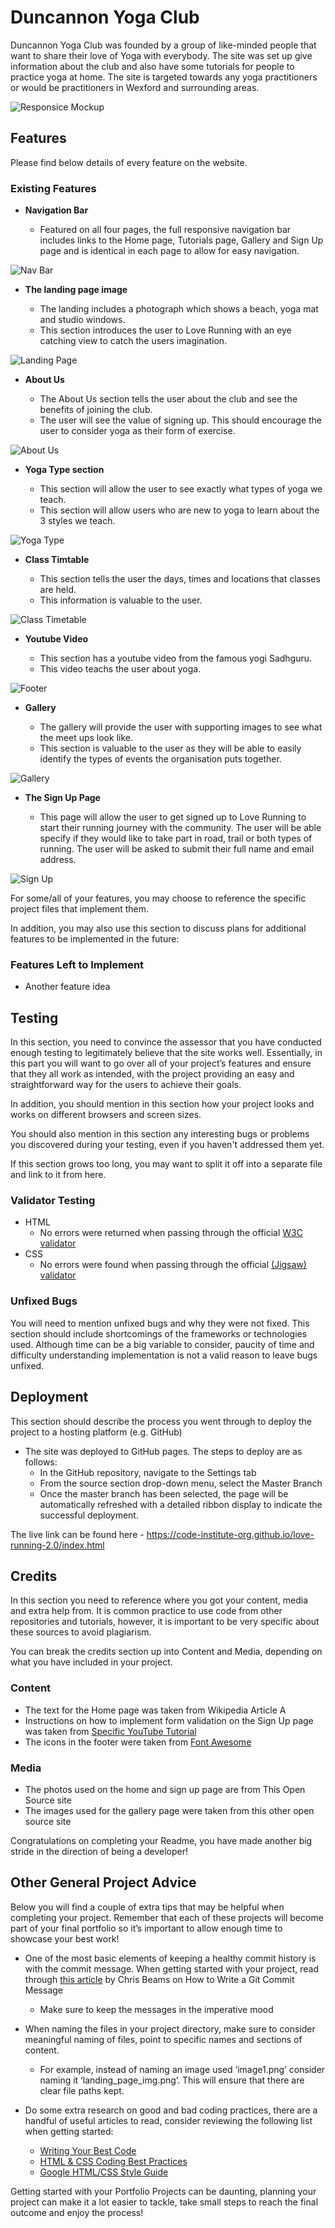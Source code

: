 # Duncannon Yoga Club

Duncannon Yoga Club was founded by a group of like-minded people that want to share their love of Yoga with everybody. The site was set up give information about the club and also have some tutorials for people to practice yoga at home. The site is targeted towards any yoga practitioners or would be practitioners in Wexford and surrounding areas.

![Responsice Mockup](https://res.cloudinary.com/dwswn1jvq/image/upload/c_scale,w_620/v1660522565/Duncannon%20Yoga%20Club/am-i-responsive_ma6ghk.png)

## Features 

Please find below details of every feature on the website.

### Existing Features

- __Navigation Bar__

  - Featured on all four pages, the full responsive navigation bar includes links to the Home page, Tutorials page, Gallery and Sign Up page and is identical in each page to allow for easy navigation.

![Nav Bar](https://res.cloudinary.com/dwswn1jvq/image/upload/v1660522564/Duncannon%20Yoga%20Club/nav-bar_i3tzmc.png)

- __The landing page image__

  - The landing includes a photograph which shows a beach, yoga mat and studio windows.
  - This section introduces the user to Love Running with an eye catching view to catch the users imagination.

![Landing Page](https://res.cloudinary.com/dwswn1jvq/image/upload/c_scale,w_685/v1660522566/Duncannon%20Yoga%20Club/landing-page_m80bac.png)

- __About Us__

  - The About Us section tells the user about the club and see the benefits of joining the club.
  - The user will see the value of signing up. This should encourage the user to consider yoga as their form of exercise. 

![About Us](https://res.cloudinary.com/dwswn1jvq/image/upload/c_scale,w_621/v1660522564/Duncannon%20Yoga%20Club/about-us-sec_gdgiaf.png)

- __Yoga Type section__

  - This section will allow the user to see exactly what types of yoga we teach.
  - This section will allow users who are new to yoga to learn about the 3 styles we teach.

![Yoga Type](https://res.cloudinary.com/dwswn1jvq/image/upload/c_scale,w_600/v1660522564/Duncannon%20Yoga%20Club/yoga-types_hhpiez.png)

- __Class Timtable__ 

  - This section tells the user the days, times and locations that classes are held. 
  - This information is valuable to the user.

![Class Timetable](https://res.cloudinary.com/dwswn1jvq/image/upload/c_scale,w_577/v1660523729/Duncannon%20Yoga%20Club/class-timetable_n0wodr.png)

- __Youtube Video__ 

  - This section has a youtube video from the famous yogi Sadhguru. 
  - This video teachs the user about yoga.

![Footer](https://res.cloudinary.com/dwswn1jvq/image/upload/c_scale,w_600/v1660524107/Duncannon%20Yoga%20Club/youtube_jsjx0p.png)

- __Gallery__

  - The gallery will provide the user with supporting images to see what the meet ups look like. 
  - This section is valuable to the user as they will be able to easily identify the types of events the organisation puts together. 

![Gallery](https://github.com/lucyrush/readme-template/blob/master/media/love_running_gallery.png)

- __The Sign Up Page__

  - This page will allow the user to get signed up to Love Running to start their running journey with the community. The user will be able specify if they would like to take part in road, trail or both types of running. The user will be asked to submit their full name and email address. 

![Sign Up](https://github.com/lucyrush/readme-template/blob/master/media/love_running_signup.png)

For some/all of your features, you may choose to reference the specific project files that implement them.

In addition, you may also use this section to discuss plans for additional features to be implemented in the future:

### Features Left to Implement

- Another feature idea

## Testing 

In this section, you need to convince the assessor that you have conducted enough testing to legitimately believe that the site works well. Essentially, in this part you will want to go over all of your project’s features and ensure that they all work as intended, with the project providing an easy and straightforward way for the users to achieve their goals.

In addition, you should mention in this section how your project looks and works on different browsers and screen sizes.

You should also mention in this section any interesting bugs or problems you discovered during your testing, even if you haven't addressed them yet.

If this section grows too long, you may want to split it off into a separate file and link to it from here.


### Validator Testing 

- HTML
  - No errors were returned when passing through the official [W3C validator](https://validator.w3.org/nu/?doc=https%3A%2F%2Fcode-institute-org.github.io%2Flove-running-2.0%2Findex.html)
- CSS
  - No errors were found when passing through the official [(Jigsaw) validator](https://jigsaw.w3.org/css-validator/validator?uri=https%3A%2F%2Fvalidator.w3.org%2Fnu%2F%3Fdoc%3Dhttps%253A%252F%252Fcode-institute-org.github.io%252Flove-running-2.0%252Findex.html&profile=css3svg&usermedium=all&warning=1&vextwarning=&lang=en#css)

### Unfixed Bugs

You will need to mention unfixed bugs and why they were not fixed. This section should include shortcomings of the frameworks or technologies used. Although time can be a big variable to consider, paucity of time and difficulty understanding implementation is not a valid reason to leave bugs unfixed. 

## Deployment

This section should describe the process you went through to deploy the project to a hosting platform (e.g. GitHub) 

- The site was deployed to GitHub pages. The steps to deploy are as follows: 
  - In the GitHub repository, navigate to the Settings tab 
  - From the source section drop-down menu, select the Master Branch
  - Once the master branch has been selected, the page will be automatically refreshed with a detailed ribbon display to indicate the successful deployment. 

The live link can be found here - https://code-institute-org.github.io/love-running-2.0/index.html 


## Credits 

In this section you need to reference where you got your content, media and extra help from. It is common practice to use code from other repositories and tutorials, however, it is important to be very specific about these sources to avoid plagiarism. 

You can break the credits section up into Content and Media, depending on what you have included in your project. 

### Content 

- The text for the Home page was taken from Wikipedia Article A
- Instructions on how to implement form validation on the Sign Up page was taken from [Specific YouTube Tutorial](https://www.youtube.com/)
- The icons in the footer were taken from [Font Awesome](https://fontawesome.com/)

### Media

- The photos used on the home and sign up page are from This Open Source site
- The images used for the gallery page were taken from this other open source site


Congratulations on completing your Readme, you have made another big stride in the direction of being a developer! 

## Other General Project Advice

Below you will find a couple of extra tips that may be helpful when completing your project. Remember that each of these projects will become part of your final portfolio so it’s important to allow enough time to showcase your best work! 

- One of the most basic elements of keeping a healthy commit history is with the commit message. When getting started with your project, read through [this article](https://chris.beams.io/posts/git-commit/) by Chris Beams on How to Write  a Git Commit Message 
  - Make sure to keep the messages in the imperative mood 

- When naming the files in your project directory, make sure to consider meaningful naming of files, point to specific names and sections of content.
  - For example, instead of naming an image used ‘image1.png’ consider naming it ‘landing_page_img.png’. This will ensure that there are clear file paths kept. 

- Do some extra research on good and bad coding practices, there are a handful of useful articles to read, consider reviewing the following list when getting started:
  - [Writing Your Best Code](https://learn.shayhowe.com/html-css/writing-your-best-code/)
  - [HTML & CSS Coding Best Practices](https://medium.com/@inceptiondj.info/html-css-coding-best-practice-fadb9870a00f)
  - [Google HTML/CSS Style Guide](https://google.github.io/styleguide/htmlcssguide.html#General)

Getting started with your Portfolio Projects can be daunting, planning your project can make it a lot easier to tackle, take small steps to reach the final outcome and enjoy the process! 